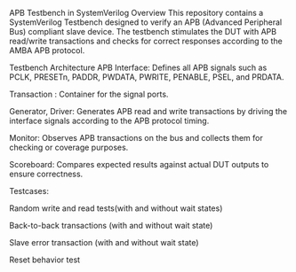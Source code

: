 APB Testbench in SystemVerilog
Overview
This repository contains a SystemVerilog Testbench designed to verify an APB (Advanced Peripheral Bus) compliant slave device.
The testbench stimulates the DUT with APB read/write transactions and checks for correct responses according to the AMBA APB protocol.

Testbench Architecture
APB Interface:
Defines all APB signals such as PCLK, PRESETn, PADDR, PWDATA, PWRITE, PENABLE, PSEL, and PRDATA.

Transaction : Container for the signal ports.

Generator, Driver:
Generates APB read and write transactions by driving the interface signals according to the APB protocol timing.

Monitor:
Observes APB transactions on the bus and collects them for checking or coverage purposes.

Scoreboard:
Compares expected results against actual DUT outputs to ensure correctness.

Testcases:

Random write and read tests(with and without wait states)

Back-to-back transactions (with and without wait state)

Slave error transaction (with and without wait state)

Reset behavior test
